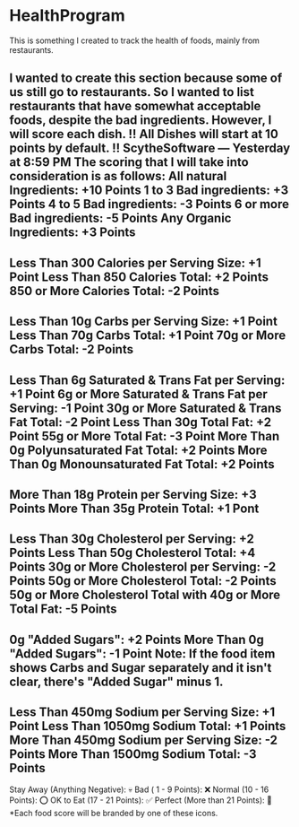 # HealthProgram
This is something I created to track the health of foods, mainly from restaurants.


I wanted to create this section because some of us still go to restaurants. So I wanted to list restaurants that have somewhat acceptable foods, despite the bad ingredients. However, I will score each dish.
‼️ All Dishes will start at 10 points by default. ‼️ 
ScytheSoftware — Yesterday at 8:59 PM
The scoring that I will take into consideration is as follows: 
All natural Ingredients: +10 Points
1 to 3 Bad ingredients:  +3 Points
4 to 5 Bad ingredients: -3 Points
6 or more Bad ingredients: -5 Points
Any Organic Ingredients: +3 Points
----
Less Than 300 Calories per Serving Size: +1 Point 
Less Than 850 Calories Total: +2 Points
850 or More Calories Total: -2 Points
----
Less Than 10g Carbs per Serving Size: +1 Point
Less Than 70g Carbs Total: +1 Point
70g or More Carbs Total: -2 Points
----
Less Than 6g Saturated & Trans Fat per Serving: +1 Point
6g or More Saturated & Trans Fat per Serving: -1 Point
30g or More Saturated & Trans Fat Total: -2 Point
Less Than 30g Total Fat: +2 Point
55g or More Total Fat: -3 Point
More Than 0g Polyunsaturated Fat Total: +2 Points
More Than 0g Monounsaturated Fat Total: +2 Points
----
More Than 18g Protein per Serving Size: +3 Points
More Than 35g Protein Total: +1 Pont
----
Less Than 30g Cholesterol per Serving: +2 Points
Less Than 50g Cholesterol Total: +4 Points
30g or More Cholesterol per Serving: -2 Points
50g or More Cholesterol Total: -2 Points
50g or More Cholesterol Total with 40g or More Total Fat: -5 Points
----
0g "Added Sugars": +2 Points 
More Than 0g "Added Sugars": -1 Point
Note: If the food item shows Carbs and Sugar separately and it isn't clear, there's "Added Sugar" minus 1. 
----
Less Than 450mg Sodium per Serving Size: +1 Point
Less Than 1050mg Sodium Total: +1 Points
More Than 450mg Sodium per Serving Size: -2 Points
More Than 1500mg Sodium Total: -3 Points
----
Stay Away (Anything Negative): 💀 
Bad ( 1 - 9 Points): ❌ 
Normal (10 - 16 Points): ⭕ 
OK to Eat (17 - 21 Points): ✅ 
Perfect (More than 21 Points): 💎
*Each food score will be branded by one of these icons.
